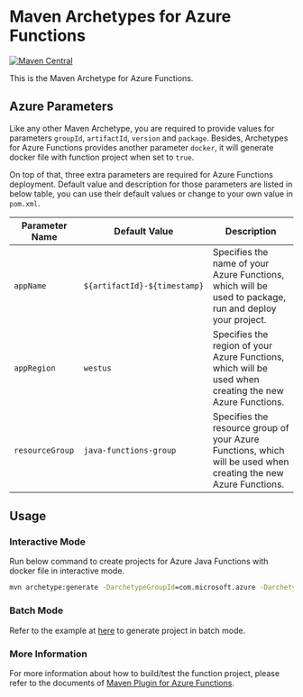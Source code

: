 # Maven Archetypes for Azure Functions
[![Maven Central](https://img.shields.io/maven-central/v/com.microsoft.azure/azure-functions-archetype.svg)](http://search.maven.org/#search%7Cga%7C1%7Cg%3A%22com.microsoft.azure%22%20AND%20a%3A%22azure-functions-archetype%22)

This is the Maven Archetype for Azure Functions.

## Azure Parameters

Like any other Maven Archetype, you are required to provide values for parameters `groupId`, `artifactId`, `version` and `package`.
Besides, Archetypes for Azure Functions provides another parameter `docker`, it will generate docker file with function project when set to `true`.

On top of that, three extra parameters are required for Azure Functions deployment. Default value and description for those parameters are listed in below table, you can use their default values or change to your own value in `pom.xml`.

Parameter Name | Default Value | Description
---|---|---
`appName` | `${artifactId}-${timestamp}` | Specifies the name of your Azure Functions, which will be used to package, run and deploy your project.
`appRegion` | `westus` | Specifies the region of your Azure Functions, which will be used when creating the new Azure Functions.
`resourceGroup` | `java-functions-group` | Specifies the resource group of your Azure Functions, which will be used when creating the new Azure Functions.

## Usage

### Interactive Mode
Run below command to create projects for Azure Java Functions with docker file in interactive mode.

```cmd
mvn archetype:generate -DarchetypeGroupId=com.microsoft.azure -DarchetypeArtifactId=azure-functions-archetype -Ddocker
```

### Batch Mode
Refer to the example at [here](https://maven.apache.org/archetype/maven-archetype-plugin/examples/generate-batch.html) to generate project in batch mode.

### More Information
For more information about how to build/test the function project, please refer to the documents of [Maven Plugin for Azure Functions](https://github.com/Microsoft/azure-maven-plugins/blob/master/azure-functions-maven-plugin/README.md).
